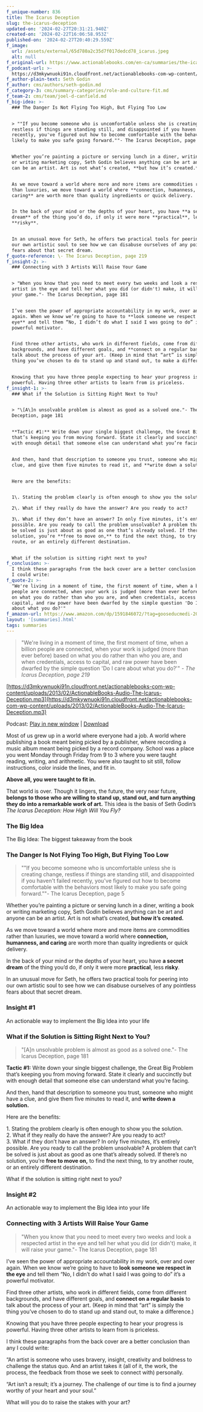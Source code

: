 ```yaml
---
f_unique-number: 836
title: The Icarus Deception
slug: the-icarus-deception
updated-on: '2024-02-27T20:31:21.940Z'
created-on: '2024-02-22T16:06:58.953Z'
published-on: '2024-02-27T20:40:29.559Z'
f_image:
  url: /assets/external/65d780a2c35d7f017dedcd78_icarus.jpeg
  alt: null
f_original-url: https://www.actionablebooks.com/en-ca/summaries/the-icarus-deception/
f_podcast-url: >-
  https://d3mkywnuoki91n.cloudfront.net/actionablebooks-com-wp-content/uploads/2013/02/ActionableBooks-Audio-The-Icarus-Deception.mp3
f_author-plain-text: Seth Godin
f_author: cms/authors/seth-godin.md
f_category-3: cms/summary-categories/role-and-culture-fit.md
f_team-2: cms/team/joel-d-canfield.md
f_big-idea: >-
  ### The Danger Is Not Flying Too High, But Flying Too Low


  > ""If you become someone who is uncomfortable unless she is creating change,
  restless if things are standing still, and disappointed if you haven't failed
  recently, you've figured out how to become comfortable with the behaviors most
  likely to make you safe going forward.""- The Icarus Deception, page 5


  Whether you’re painting a picture or serving lunch in a diner, writing a book
  or writing marketing copy, Seth Godin believes anything can be art and anyone
  can be an artist. Art is not what’s created, **but how it’s created.**


  As we move toward a world where more and more items are commodities rather
  than luxuries, we move toward a world where **connection, humanness, and
  caring** are worth more than quality ingredients or quick delivery.


  In the back of your mind or the depths of your heart, you have **a secret
  dream** of the thing you’d do, if only it were more **practical**, less
  **risky**.


  In an unusual move for Seth, he offers two practical tools for peering into
  our own artistic soul to see how we can disabuse ourselves of any pointless
  fears about that secret dream.
f_quote-reference: \- The Icarus Deception, page 219
f_insight-2: >-
  ### Connecting with 3 Artists Will Raise Your Game


  > "When you know that you need to meet every two weeks and look a respected
  artist in the eye and tell her what you did (or didn't) make, it will raise
  your game."- The Icarus Deception, page 181


  I’ve seen the power of appropriate accountability in my work, over and over
  again. When we know we’re going to have to **look someone we respect in the
  eye** and tell them “No, I didn’t do what I said I was going to do” it’s a
  powerful motivator.


  Find three other artists, who work in different fields, come from different
  backgrounds, and have different goals, and **connect on a regular basis** to
  talk about the process of your art. (Keep in mind that “art” is simply the
  thing you’ve chosen to do to stand up and stand out, to make a difference.)


  Knowing that you have three people expecting to hear your progress is
  powerful. Having three other artists to learn from is priceless.
f_insight-1: >-
  ### What if the Solution is Sitting Right Next to You?


  > "\[A\]n unsolvable problem is almost as good as a solved one."- The Icarus
  Deception, page 181


  **Tactic #1:** Write down your single biggest challenge, the Great Big Problem
  that’s keeping you from moving forward. State it clearly and succinctly but
  with enough detail that someone else can understand what you’re facing.


  And then, hand that description to someone you trust, someone who might have a
  clue, and give them five minutes to read it, and **write down a solution.**


  Here are the benefits:


  1\. Stating the problem clearly is often enough to show you the solution.  

  2\. What if they really do have the answer? Are you ready to act?  

  3\. What if they don’t have an answer? In only five minutes, it’s entirely
  possible. Are you ready to call the problem unsolvable? A problem that can’t
  be solved is just about as good as one that’s already solved. If there’s no
  solution, you’re **free to move on,** to find the next thing, to try another
  route, or an entirely different destination.


  What if the solution is sitting right next to you?
f_conclusion: >-
  I think these paragraphs from the back cover are a better conclusion than any
  I could write:
f_quote-2: >-
  "We're living in a moment of time, the first moment of time, when a billion
  people are connected, when your work is judged (more than ever before) based
  on what you do rather than who you are, and when credentials, access to
  capital, and raw power have been dwarfed by the simple question 'Do I care
  about what you do?'"
f_amazon-url: https://www.amazon.com/dp/1591846072/?tag=gooseducmedi-20
layout: '[summaries].html'
tags: summaries
---
```


> "We're living in a moment of time, the first moment of time, when a billion people are connected, when your work is judged (more than ever before) based on what you do rather than who you are, and when credentials, access to capital, and raw power have been dwarfed by the simple question 'Do I care about what you do?'" _\- The Icarus Deception, page 219_

[https://d3mkywnuoki91n.cloudfront.net/actionablebooks-com-wp-content/uploads/2013/02/ActionableBooks-Audio-The-Icarus-Deception.mp3](https://d3mkywnuoki91n.cloudfront.net/actionablebooks-com-wp-content/uploads/2013/02/ActionableBooks-Audio-The-Icarus-Deception.mp3)

Podcast: [Play in new window](https://d3mkywnuoki91n.cloudfront.net/actionablebooks-com-wp-content/uploads/2013/02/ActionableBooks-Audio-The-Icarus-Deception.mp3) | [Download](https://d3mkywnuoki91n.cloudfront.net/actionablebooks-com-wp-content/uploads/2013/02/ActionableBooks-Audio-The-Icarus-Deception.mp3)

Most of us grew up in a world where everyone had a job. A world where publishing a book meant being picked by a publisher, where recording a music album meant being picked by a record company. School was a place you went Monday through Friday from 9 to 3 where you were taught reading, writing, and arithmetic. You were also taught to sit still, follow instructions, color inside the lines, and fit in.

**Above all, you were taught to fit in.**

That world is over. Though it lingers, the future, the very near future, **belongs to those who are willing to stand up, stand out, and turn anything they do into a remarkable work of art.** This idea is the basis of Seth Godin’s _The Icarus Deception: How High Will You Fly?_

### The Big Idea

The Big Idea: The biggest takeaway from the book

### The Danger Is Not Flying Too High, But Flying Too Low

> ""If you become someone who is uncomfortable unless she is creating change, restless if things are standing still, and disappointed if you haven't failed recently, you've figured out how to become comfortable with the behaviors most likely to make you safe going forward.""- The Icarus Deception, page 5

Whether you’re painting a picture or serving lunch in a diner, writing a book or writing marketing copy, Seth Godin believes anything can be art and anyone can be an artist. Art is not what’s created, **but how it’s created.**

As we move toward a world where more and more items are commodities rather than luxuries, we move toward a world where **connection, humanness, and caring** are worth more than quality ingredients or quick delivery.

In the back of your mind or the depths of your heart, you have **a secret dream** of the thing you’d do, if only it were more **practical**, less **risky**.

In an unusual move for Seth, he offers two practical tools for peering into our own artistic soul to see how we can disabuse ourselves of any pointless fears about that secret dream.

### Insight #1

An actionable way to implement the Big Idea into your life

### What if the Solution is Sitting Right Next to You?

> "\[A\]n unsolvable problem is almost as good as a solved one."- The Icarus Deception, page 181

**Tactic #1:** Write down your single biggest challenge, the Great Big Problem that’s keeping you from moving forward. State it clearly and succinctly but with enough detail that someone else can understand what you’re facing.

And then, hand that description to someone you trust, someone who might have a clue, and give them five minutes to read it, and **write down a solution.**

Here are the benefits:

1\. Stating the problem clearly is often enough to show you the solution.  
2\. What if they really do have the answer? Are you ready to act?  
3\. What if they don’t have an answer? In only five minutes, it’s entirely possible. Are you ready to call the problem unsolvable? A problem that can’t be solved is just about as good as one that’s already solved. If there’s no solution, you’re **free to move on,** to find the next thing, to try another route, or an entirely different destination.

What if the solution is sitting right next to you?

### Insight #2

An actionable way to implement the Big Idea into your life

### Connecting with 3 Artists Will Raise Your Game

> "When you know that you need to meet every two weeks and look a respected artist in the eye and tell her what you did (or didn't) make, it will raise your game."- The Icarus Deception, page 181

I’ve seen the power of appropriate accountability in my work, over and over again. When we know we’re going to have to **look someone we respect in the eye** and tell them “No, I didn’t do what I said I was going to do” it’s a powerful motivator.

Find three other artists, who work in different fields, come from different backgrounds, and have different goals, and **connect on a regular basis** to talk about the process of your art. (Keep in mind that “art” is simply the thing you’ve chosen to do to stand up and stand out, to make a difference.)

Knowing that you have three people expecting to hear your progress is powerful. Having three other artists to learn from is priceless.

I think these paragraphs from the back cover are a better conclusion than any I could write:

“An artist is someone who uses bravery, insight, creativity and boldness to challenge the status quo. And an artist takes it (all of it, the work, the process, the feedback from those we seek to connect with) personally.

“Art isn’t a result; it’s a journey. The challenge of our time is to find a journey worthy of your heart and your soul.”

What will you do to raise the stakes with your art?
